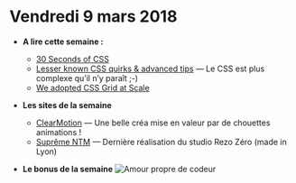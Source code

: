 Vendredi 9 mars 2018
===========================

- **A lire cette semaine :**
    + [30 Seconds of CSS](https://atomiks.github.io/30-seconds-of-css/)
    + [Lesser known CSS quirks & advanced tips](https://medium.com/@peedutuisk/lesser-known-css-quirks-oddities-and-advanced-tips-css-is-awesome-8ee3d16295bb) — Le CSS est plus complexe qu’il n’y paraît ;-)
    + [We adopted CSS Grid at Scale](https://julian.is/article/css-grid-at-scale/)
    
- **Les sites de la semaine**
    + [ClearMotion](http://www.clearmotion.com/) — Une belle créa mise en valeur par de chouettes animations !
    + [Suprême NTM](https://www.supreme-ntm.com/) — Dernière réalisation du studio Rezo Zéro (made in Lyon)
    
- **Le bonus de la semaine**
![Amour propre de codeur](https://www.commitstrip.com/wp-content/uploads/2018/03/Strip-Jvais-le-faire-quand-m%C3%AAme-650-finalV2.jpg)